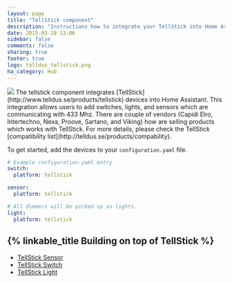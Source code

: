 ```yaml
---
layout: page
title: "TellStick component"
description: "Instructions how to integrate your TellStick into Home Assistant."
date: 2015-03-28 13:06
sidebar: false
comments: false
sharing: true
footer: true
logo: telldus_tellstick.png
ha_category: Hub
---
```


<img src='/images/supported_brands/telldus_tellstick.png' class='brand pull-right' />
The tellstick component integrates [TellStick](http://www.telldus.se/products/tellstick) devices into Home Assistant. This integration allows users to add switches, lights, and sensors which are communicating with 433 Mhz. There are couple of vendors (Capidi
Elro, Intertechno, Nexa, Proove, Sartano, and Viking) how are selling products which works with TellStick. For more details, please check the TellStick [compatibility list](http://telldus.se/products/compability).

To get started, add the devices to your `configuration.yaml` file.

```yaml
# Example configuration.yaml entry
switch:
  platform: tellstick

sensor:
  platform: tellstick

# All dimmers will be picked up as lights.
light:
  platform: tellstick

```

## {% linkable_title Building on top of TellStick %}

 - [TellStick Sensor](/components/sensor.tellstick.html)
 - [TellStick Switch](/components/switch.tellstick.html)
 - [TellStick Light](/components/light.tellstick.html)
